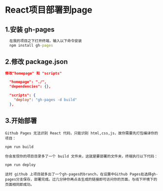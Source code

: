 # React项目部署到page

## 1.安装 gh-pages

```cmd
  在我的项目之下打开终端，输入以下命令安装
  npm install gh-pages
```

## 2.修改 package.json

```json
修改"homepage" 和 "scripts"

  "homepage": "./",
  "dependencies": {},

  "scripts": {
    "deploy": "gh-pages -d build"
  },
```

## 3.开始部署

```text
Github Pages 无法识别 React 代码，只能识别 html,css,js，故你需要先打包编译你的项目：

npm run build

你会发现你的项目目录多了一个 build 文件夹，这就是要部署的文件夹，终端执行以下代码：

npm run deploy

这时 github 上项目就多出了一个gh-pages的branch，在设置中Github Pages处选择gh-pages分支保存，部署完成。过几分钟你再点击生成的链接即可访问你的页面，与线下环境下的页面相同即成功。
```
